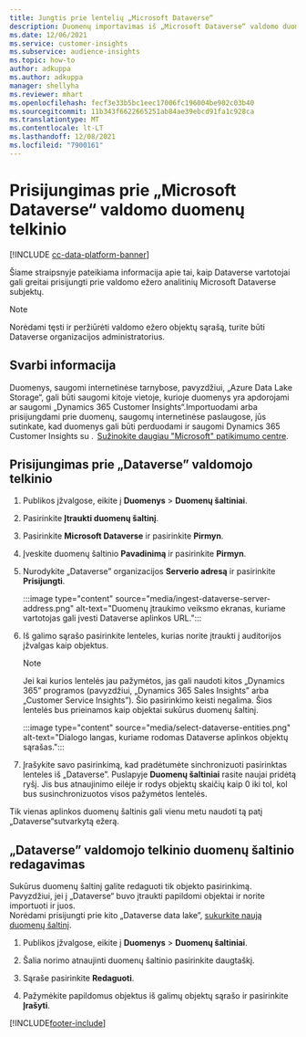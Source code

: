 ```yaml
---
title: Jungtis prie lentelių „Microsoft Dataverse“
description: Duomenų importavimas iš „Microsoft Dataverse“ valdomo duomenų telkinio.
ms.date: 12/06/2021
ms.service: customer-insights
ms.subservice: audience-insights
ms.topic: how-to
author: adkuppa
ms.author: adkuppa
manager: shellyha
ms.reviewer: mhart
ms.openlocfilehash: fecf3e33b5bc1eec17006fc196004be902c03b40
ms.sourcegitcommit: 11b343f6622665251ab84ae39ebcd91fa1c928ca
ms.translationtype: MT
ms.contentlocale: lt-LT
ms.lasthandoff: 12/08/2021
ms.locfileid: "7900161"
---
```

# <a name="connect-to-data-in-a-microsoft-dataverse-managed-data-lake"></a>Prisijungimas prie „Microsoft Dataverse“ valdomo duomenų telkinio

[!INCLUDE [cc-data-platform-banner](../includes/cc-data-platform-banner.md)]

Šiame straipsnyje pateikiama informacija apie tai, kaip Dataverse vartotojai gali greitai prisijungti prie valdomo ežero analitinių Microsoft Dataverse subjektų. 

> [!NOTE]
> Norėdami tęsti ir peržiūrėti valdomo ežero objektų sąrašą, turite būti Dataverse organizacijos administratorius.

## <a name="important-considerations"></a>Svarbi informacija

Duomenys, saugomi internetinėse tarnybose, pavyzdžiui, „Azure Data Lake Storage“, gali būti saugomi kitoje vietoje, kurioje duomenys yra apdorojami ar saugomi „Dynamics 365 Customer Insights“.Importuodami arba prisijungdami prie duomenų, saugomų internetinėse paslaugose, jūs sutinkate, kad duomenys gali būti perduodami ir saugomi Dynamics 365 Customer Insights su .  [Sužinokite daugiau "Microsoft" patikimumo centre](https://www.microsoft.com/trust-center).

## <a name="connect-to-a-dataverse-managed-lake"></a>Prisijungimas prie „Dataverse” valdomojo telkinio

1. Publikos įžvalgose, eikite į **Duomenys** > **Duomenų šaltiniai**.

2. Pasirinkite **Įtraukti duomenų šaltinį**.

3. Pasirinkite **Microsoft Dataverse** ir pasirinkite **Pirmyn**.

4. Įveskite duomenų šaltinio **Pavadinimą** ir pasirinkite **Pirmyn**. 

5. Nurodykite „Dataverse” organizacijos **Serverio adresą** ir pasirinkite **Prisijungti**.

   :::image type="content" source="media/ingest-dataverse-server-address.png" alt-text="Duomenų įtraukimo veiksmo ekranas, kuriame vartotojas gali įvesti Dataverse aplinkos URL.":::

6. Iš galimo sąrašo pasirinkite lenteles, kurias norite įtraukti į auditorijos įžvalgas kaip objektus.    

   > [!NOTE]
   > Jei kai kurios lentelės jau pažymėtos, jas gali naudoti kitos „Dynamics 365” programos (pavyzdžiui, „Dynamics 365 Sales Insights” arba „Customer Service Insights”). Šio pasirinkimo keisti negalima. Šios lentelės bus prieinamos kaip objektai sukūrus duomenų šaltinį.

   :::image type="content" source="media/select-dataverse-entities.png" alt-text="Dialogo langas, kuriame rodomas Dataverse aplinkos objektų sąrašas.":::

7. Įrašykite savo pasirinkimą, kad pradėtumėte sinchronizuoti pasirinktas lenteles iš „Dataverse”. Puslapyje **Duomenų šaltiniai** rasite naujai pridėtą ryšį. Jis bus atnaujinimo eilėje ir rodys objektų skaičių kaip 0 iki tol, kol bus susinchronizuotos visos pažymėtos lentelės.

Tik vienas aplinkos duomenų šaltinis gali vienu metu naudoti tą patį „Dataverse“sutvarkytą ežerą.

## <a name="edit-a-dataverse-managed-lake-data-source"></a>„Dataverse” valdomojo telkinio duomenų šaltinio redagavimas

Sukūrus duomenų šaltinį galite redaguoti tik objekto pasirinkimą. Pavyzdžiui, jei į „Dataverse“ buvo įtraukti papildomi objektai ir norite importuoti ir juos.    
Norėdami prisijungti prie kito „Dataverse data lake”, [sukurkite naują duomenų šaltinį](#connect-to-a-dataverse-managed-lake).

1. Publikos įžvalgose, eikite į **Duomenys** > **Duomenų šaltiniai**.

2. Šalia norimo atnaujinti duomenų šaltinio pasirinkite daugtaškį.

3. Sąraše pasirinkite **Redaguoti**.

4. Pažymėkite papildomus objektus iš galimų objektų sąrašo ir pasirinkite **Įrašyti**.

[!INCLUDE[footer-include](../includes/footer-banner.md)]
